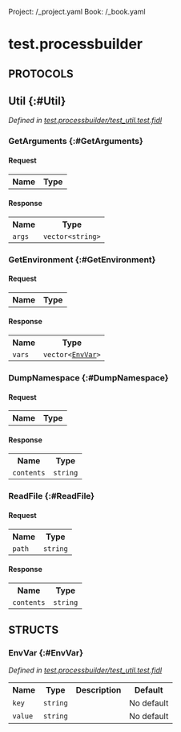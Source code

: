 Project: /_project.yaml
Book: /_book.yaml

# test.processbuilder


## **PROTOCOLS**

## Util {:#Util}
*Defined in [test.processbuilder/test_util.test.fidl](https://fuchsia.googlesource.com/fuchsia/+/master/src/lib/process_builder/test_util.test.fidl#13)*


### GetArguments {:#GetArguments}


#### Request
<table>
    <tr><th>Name</th><th>Type</th></tr>
    </table>


#### Response
<table>
    <tr><th>Name</th><th>Type</th></tr>
    <tr>
            <td><code>args</code></td>
            <td>
                <code>vector&lt;string&gt;</code>
            </td>
        </tr></table>

### GetEnvironment {:#GetEnvironment}


#### Request
<table>
    <tr><th>Name</th><th>Type</th></tr>
    </table>


#### Response
<table>
    <tr><th>Name</th><th>Type</th></tr>
    <tr>
            <td><code>vars</code></td>
            <td>
                <code>vector&lt;<a class='link' href='../test.processbuilder/index.html#EnvVar'>EnvVar</a>&gt;</code>
            </td>
        </tr></table>

### DumpNamespace {:#DumpNamespace}


#### Request
<table>
    <tr><th>Name</th><th>Type</th></tr>
    </table>


#### Response
<table>
    <tr><th>Name</th><th>Type</th></tr>
    <tr>
            <td><code>contents</code></td>
            <td>
                <code>string</code>
            </td>
        </tr></table>

### ReadFile {:#ReadFile}


#### Request
<table>
    <tr><th>Name</th><th>Type</th></tr>
    <tr>
            <td><code>path</code></td>
            <td>
                <code>string</code>
            </td>
        </tr></table>


#### Response
<table>
    <tr><th>Name</th><th>Type</th></tr>
    <tr>
            <td><code>contents</code></td>
            <td>
                <code>string</code>
            </td>
        </tr></table>



## **STRUCTS**

### EnvVar {:#EnvVar}
*Defined in [test.processbuilder/test_util.test.fidl](https://fuchsia.googlesource.com/fuchsia/+/master/src/lib/process_builder/test_util.test.fidl#7)*





<table>
    <tr><th>Name</th><th>Type</th><th>Description</th><th>Default</th></tr><tr>
            <td><code>key</code></td>
            <td>
                <code>string</code>
            </td>
            <td></td>
            <td>No default</td>
        </tr><tr>
            <td><code>value</code></td>
            <td>
                <code>string</code>
            </td>
            <td></td>
            <td>No default</td>
        </tr>
</table>













